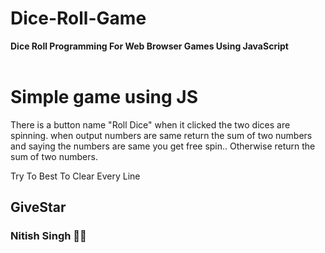 # Dice-Roll-Game
<b>Dice Roll Programming For Web Browser Games Using JavaScript</b><br><br>
# Simple game using JS<br>
There is a button name "Roll Dice" when it clicked the two dices are spinning. when output numbers are same return the sum of two numbers and saying the numbers are same you get free spin.. Otherwise return the sum of two numbers.


 <p>Try To Best To Clear Every Line</p>

 ## GiveStar
 <h3>Nitish Singh 🙌🙌<h3/>

